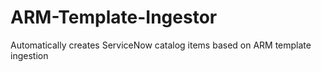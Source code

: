 # ARM-Template-Ingestor
Automatically creates ServiceNow catalog items based on ARM template ingestion
